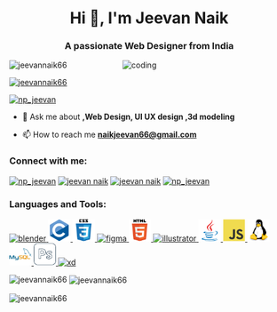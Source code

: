 <h1 align="center">Hi 👋, I'm Jeevan Naik</h1>
<h3 align="center">A passionate Web Designer from India</h3>
<img align="right" alt="coding" width="300" src="https://cdn.dribbble.com/users/461802/screenshots/4753031/designergif.gif">

<p align="left"> <img src="https://komarev.com/ghpvc/?username=jeevannaik66&label=Profile%20views&color=0e75b6&style=flat" alt="jeevannaik66" /> </p>

<p align="left"> <a href="https://github.com/ryo-ma/github-profile-trophy"><img src="https://github-profile-trophy.vercel.app/?username=jeevannaik66" alt="jeevannaik66" /></a> </p>

<p align="left"> <a href="https://twitter.com/np_jeevan" target="blank"><img src="https://img.shields.io/twitter/follow/np_jeevan?logo=twitter&style=for-the-badge" alt="np_jeevan" /></a> </p>

- 💬 Ask me about **,Web Design, UI UX design ,3d modeling**

- 📫 How to reach me **naikjeevan66@gmail.com**

<h3 align="left">Connect with me:</h3>
<p align="left">
<a href="https://twitter.com/np_jeevan" target="blank"><img align="center" src="https://raw.githubusercontent.com/rahuldkjain/github-profile-readme-generator/master/src/images/icons/Social/twitter.svg" alt="np_jeevan" height="30" width="40" /></a>
<a href="https://linkedin.com/in/jeevan naik" target="blank"><img align="center" src="https://raw.githubusercontent.com/rahuldkjain/github-profile-readme-generator/master/src/images/icons/Social/linked-in-alt.svg" alt="jeevan naik" height="30" width="40" /></a>
<a href="https://fb.com/jeevan naik" target="blank"><img align="center" src="https://raw.githubusercontent.com/rahuldkjain/github-profile-readme-generator/master/src/images/icons/Social/facebook.svg" alt="jeevan naik" height="30" width="40" /></a>
<a href="https://instagram.com/np_jeevan" target="blank"><img align="center" src="https://raw.githubusercontent.com/rahuldkjain/github-profile-readme-generator/master/src/images/icons/Social/instagram.svg" alt="np_jeevan" height="30" width="40" /></a>
</p>

<h3 align="left">Languages and Tools:</h3>
<p align="left"> <a href="https://www.blender.org/" target="_blank" rel="noreferrer"> <img src="https://download.blender.org/branding/community/blender_community_badge_white.svg" alt="blender" width="40" height="40"/> </a> <a href="https://www.cprogramming.com/" target="_blank" rel="noreferrer"> <img src="https://raw.githubusercontent.com/devicons/devicon/master/icons/c/c-original.svg" alt="c" width="40" height="40"/> </a> <a href="https://www.w3schools.com/css/" target="_blank" rel="noreferrer"> <img src="https://raw.githubusercontent.com/devicons/devicon/master/icons/css3/css3-original-wordmark.svg" alt="css3" width="40" height="40"/> </a> <a href="https://www.figma.com/" target="_blank" rel="noreferrer"> <img src="https://www.vectorlogo.zone/logos/figma/figma-icon.svg" alt="figma" width="40" height="40"/> </a> <a href="https://www.w3.org/html/" target="_blank" rel="noreferrer"> <img src="https://raw.githubusercontent.com/devicons/devicon/master/icons/html5/html5-original-wordmark.svg" alt="html5" width="40" height="40"/> </a> <a href="https://www.adobe.com/in/products/illustrator.html" target="_blank" rel="noreferrer"> <img src="https://www.vectorlogo.zone/logos/adobe_illustrator/adobe_illustrator-icon.svg" alt="illustrator" width="40" height="40"/> </a> <a href="https://www.java.com" target="_blank" rel="noreferrer"> <img src="https://raw.githubusercontent.com/devicons/devicon/master/icons/java/java-original.svg" alt="java" width="40" height="40"/> </a> <a href="https://developer.mozilla.org/en-US/docs/Web/JavaScript" target="_blank" rel="noreferrer"> <img src="https://raw.githubusercontent.com/devicons/devicon/master/icons/javascript/javascript-original.svg" alt="javascript" width="40" height="40"/> </a> <a href="https://www.linux.org/" target="_blank" rel="noreferrer"> <img src="https://raw.githubusercontent.com/devicons/devicon/master/icons/linux/linux-original.svg" alt="linux" width="40" height="40"/> </a> <a href="https://www.mysql.com/" target="_blank" rel="noreferrer"> <img src="https://raw.githubusercontent.com/devicons/devicon/master/icons/mysql/mysql-original-wordmark.svg" alt="mysql" width="40" height="40"/> </a> <a href="https://www.photoshop.com/en" target="_blank" rel="noreferrer"> <img src="https://raw.githubusercontent.com/devicons/devicon/master/icons/photoshop/photoshop-line.svg" alt="photoshop" width="40" height="40"/> </a> <a href="https://www.adobe.com/products/xd.html" target="_blank" rel="noreferrer"> <img src="https://cdn.worldvectorlogo.com/logos/adobe-xd.svg" alt="xd" width="40" height="40"/> </a> </p>

<p><img align="left" src="https://github-readme-stats.vercel.app/api/top-langs?username=jeevannaik66&show_icons=true&locale=en&layout=compact" alt="jeevannaik66" /></p>

<p>&nbsp;<img align="center" src="https://github-readme-stats.vercel.app/api?username=jeevannaik66&show_icons=true&locale=en" alt="jeevannaik66" /></p>

<p><img align="center" src="https://github-readme-streak-stats.herokuapp.com/?user=jeevannaik66&" alt="jeevannaik66" /></p>
